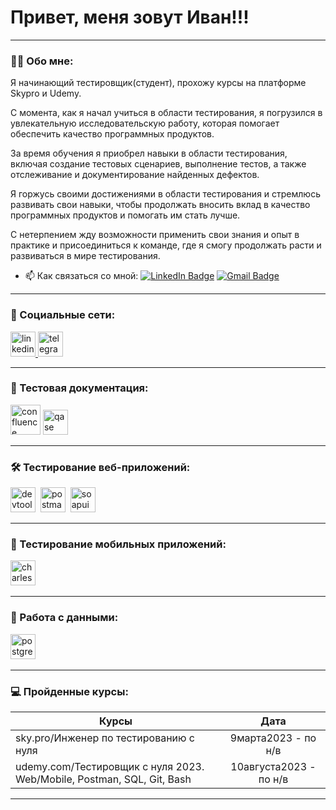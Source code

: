 # Привет, меня зовут Иван!!!

---

### 👨‍💻 Обо мне:

 Я начинающий тестировщик(студент), прохожу курсы на платформе Skypro и Udemy. 
  
  С момента, как я начал учиться в области тестирования, я погрузился в увлекательную исследовательскую работу, которая помогает обеспечить качество программных продуктов. 
  
  За время обучения я приобрел навыки в области тестирования, включая создание тестовых сценариев, выполнение тестов, а также отслеживание и документирование найденных дефектов. 
  
  Я горжусь своими достижениями в области тестирования и стремлюсь развивать свои навыки, чтобы продолжать вносить вклад в качество программных продуктов и помогать им стать лучше.
  
  С нетерпением жду возможности применить свои знания и опыт в практике и присоединиться к команде, где я смогу продолжать расти и развиваться в мире тестирования.

- 📫 Как связаться со мной: [![LinkedIn Badge](https://img.shields.io/badge/-@иванагапов-blue?style=flat&logo=LinkedIn&logoColor=white)](https://www.linkedin.com/in/%D0%B8%D0%B2%D0%B0%D0%BD-%D0%B0%D0%B3%D0%B0%D0%BF%D0%BE%D0%B2-333ab527b/) [![Gmail Badge](https://img.shields.io/badge/-Gmail-red?style=flat&logo=Gmail&logoColor=white)](mailto:agapovivand33@gmail.com)

---

### 🤝 Социальные сети:

   <div id="badges">
      <a href="https://www.linkedin.com/in/%D0%B8%D0%B2%D0%B0%D0%BD-%D0%B0%D0%B3%D0%B0%D0%BF%D0%BE%D0%B2-333ab527b/" target="_blank">
        <img src="https://cdn-icons-png.flaticon.com/512/2504/2504799.png" width="40" height="40" alt="linkedin" />
      </a>
      <a href="https://t.me/AgapovIvan33" target="_blank">
        <img src="https://cdn-icons-png.flaticon.com/512/2111/2111646.png" width="40" height="40" alt="telegram" />
      </a>

---

### 📁 Тестовая документация:

<div>
  <img width="48" height="48" src="https://img.icons8.com/fluency/48/confluence.png" alt="confluence"/>
  <img src="https://luna1.co/eb0187.png" title="qase" alt="qase" width="40" height="40"/>&nbsp
</div>

---

### 🛠 Тестирование веб-приложений:

  <div>
    <img src="https://d33wubrfki0l68.cloudfront.net/38b5c953a4667366685d55db55d057c86db1fc54/a0fdc/static/acae6b24d940347661ca901ea07f47c1/chrome-dev-logo-icon.png" title="devtools" alt="devtools" width="40" height="40"/>&nbsp
    <img src="https://www.vectorlogo.zone/logos/getpostman/getpostman-icon.svg" title="postman" alt="postman" width="40" height="40"/>&nbsp
    <img src="https://static0.smartbear.co/smartbearbrand/media/images/home/soapui-icon.svg" title="soapui" alt="soapui" width="40" height="40"/>&nbsp
  </div>

---

### 📱 Тестирование мобильных приложений:

<div>
  <img src="https://cdn.icon-icons.com/icons2/3053/PNG/512/charles_proxy_macos_bigsur_icon_190302.png" title="charles-proxy" alt="charles-proxy" width="40" height="40"/>&nbsp
</div>


---

### 💾 Работа с данными:

<div>
  <img src="https://www.vectorlogo.zone/logos/postgresql/postgresql-icon.svg" title="postgresql" alt="postgreSQL" width="40" height="40"/>&nbsp
</div>

---


### 💻 Пройденные курсы:

| Курсы                                                           | Дата              |
| ----------------------------------------------------------------| :---------------: |
| sky.pro/Инженер по тестированию с нуля                          | 9марта2023 - по н/в |
| udemy.com/Тестировщик с нуля 2023. Web/Mobile, Postman, SQL, Git, Bash | 10августа2023 - по н/в|


---


